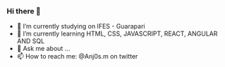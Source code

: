 ### Hi there 👋


- 🔭 I’m currently studying on IFES - Guarapari
- 🌱 I’m currently learning HTML, CSS, JAVASCRIPT, REACT, ANGULAR AND SQL
- 💬 Ask me about ...
- 📫 How to reach me: @Anj0s.m on twitter
